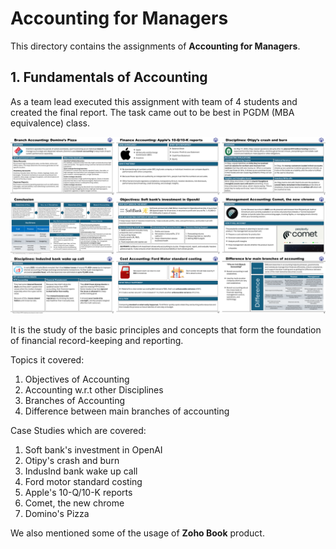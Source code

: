 # Accounting for Managers

This directory contains the assignments of **Accounting for Managers**.

## 1. Fundamentals of Accounting

As a team lead executed this assignment with team of 4 students and created the final report. The task came out to be best in PGDM (MBA equivalence) class. 

![FOA screenshot](Images/FOA.png)

It is the study of the basic principles and concepts that form the foundation of financial record-keeping and reporting.  

Topics it covered:
1. Objectives of Accounting
2. Accounting w.r.t other Disciplines
3. Branches of Accounting
4. Difference between main branches of accounting

Case Studies which are covered:
1. Soft bank's investment in OpenAI
2. Otipy's crash and burn
3. IndusInd bank wake up call
4. Ford motor standard costing
5. Apple's 10-Q/10-K reports
6. Comet, the new chrome
7. Domino's Pizza

We also mentioned some of the usage of **Zoho Book** product.
